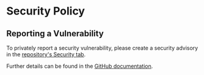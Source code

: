 # Security Policy

## Reporting a Vulnerability

To privately report a security vulnerability, please create a security advisory in the [repository's Security tab](https://github.com/martincostello/project-euler/security/advisories).

Further details can be found in the [GitHub documentation](https://docs.github.com/code-security/security-advisories/guidance-on-reporting-and-writing/privately-reporting-a-security-vulnerability).
